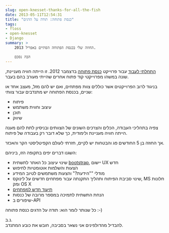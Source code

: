 ```yaml
---
slug: open-knesset-thanks-for-all-the-fish
date: 2013-05-11T12:54:31
title: "כנסת פתוחה: תודה על הדגים"
tags:
- floss
- open-knesset
- Django
summary: >
    החוזה שלי בכנסת הפתוחה הסתיים באפריל 2013.

    הבה נסכם
---
```

[התחלתי לעבוד](/2012/12/small-dreams-can-come-true-open-knesset/) עבור
פרוייקט [כנסת פתוחה](http://www.oknesset.org/) בדצמבר 2012. זו הייתה
חוויה מעניינת, שונה במשהו מפרוייקטי קוד פתוח אחרים שהייתי מעורב בהם
בעבר.

בניגוד לרוב הפרוייקטים אשר כוללים צוות מפתחים, ואם יש להם מזל, מעצב אחד
או שניים, בכנסת הפתוחה יש מתנדבים עבור צוותי:

*   פיתוח
*   עיצוב וחווית משתמש
*   תוכן
*   שיווק

צפיה בתהליכי העבודה, הכלים והצרכים השונים של הצוותים ובניסיון לתת להם
מענה הייתה חוויה מעניינת ולימודית, כך שלא דובר רק בעבודה של פיתוח.

אך החוזה בן 5 החודשים פג והבטחות יש לקיים, חזרתי לעולם הקפיטליסטי הקר והאכזר.

השגנו דברים יפים בתקופה הזו, ביניהם:

*   שינוי עיצוב כל האתר לתשתית [bootstrap](http://twitter.github.io/bootstrap/), יישום UX חדש
*   הצעות והשלמות אוטומטיות לחיפוש
*   מודלי ""הידעת?" והצעות משתמשים לטיוב המידע
*   שינוי סביבת הפיתוח ותהליך התקנתה עבור מפתחים חדשים על לינוקס, MS חלונות ומק OS X
*   [תיעוד חדש למפתחים](http://oknesset-devel.readthedocs.org/en/latest/)
*   הנחת התשתית לתמיכה במספר מרובה של כנסות
*   שיפורים ב-API

כל שנותר לומר הוא: תודה על הדגים כנסת פתוחה :-)

נ.ב.  
להבדיל מהדולפינים אני נשאר בסביבה, חובש את כובע המתנדב.
